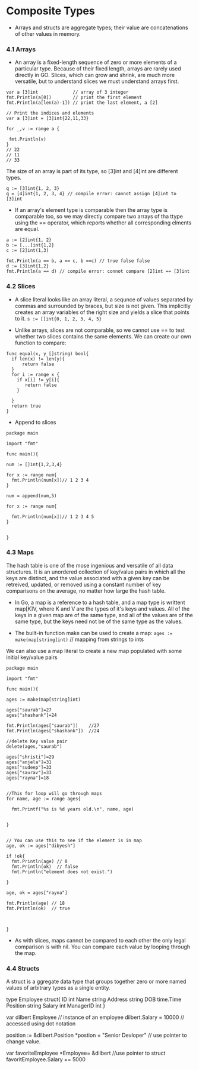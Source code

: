 # Composite Types 

* Arrays and structs are aggregate types; their value are concatenations of other values in memory. 

### 4.1 Arrays

* An array is a fixed-length sequence of zero or more elements of a particular type. Because of their fixed length, arrays are rarely used directly in GO. Slices, which can grow and shrink, are much more versatile, but to understand slices we must understand arrays first. 

```
var a [3]int             // array of 3 integer
fmt.Println(a[0])        // print the first element
fmt.Println(a[len(a)-1]) // print the last element, a [2]

// Print the indices and elements
var a [3]int = [3]int{22,11,33}

for _,v := range a {

 fmt.Println(v)
}
// 22
// 11
// 33
```

The size of an array is part of its type, so [3]int and [4]int are different types. 
```
q := [3]int{1, 2, 3}
q = [4]int{1, 2, 3, 4} // compile error: cannot assign [4]int to [3]int
```

* If an array's element type is comparable then the array type is comparable too, so we may directly compare two arrays of tha ttype using the == operator, which reports whether all corresponding elments are equal. 

```
a := [2]int{1, 2}
b := [...]int{1,2}
c := [2]int(1,3)

fmt.Println(a == b, a == c, b ==c) // true false false
d := [3]int{1,2}
fmt.Println(a == d) // compile error: connot compare [2]int == [3]int
```

### 4.2 Slices
* A slice literal looks like an array literal, a sequnce of values separated by commas and surrounded by braces, but size is not given. This implicitly creates an array variables of the right size and yields a slice that points to it. 
`s := []int{0, 1, 2, 3, 4, 5}`

* Unlike arrays, slices are not comparable, so we cannot use == to test whether two slices contains the same elements. We can create our own function to compare: 
```
func equal(x, y []string) bool{
  if len(x) != len(y){
      return false
  }
  for i := range x {
    if x[i] != y[i]{
       return false
    }
  
  }
  return true
}
```

* Append to slices
```
package main 

import "fmt"

func main(){

num := []int{1,2,3,4}

for x := range num{
  fmt.Println(num[x])// 1 2 3 4 
}

num = append(num,5)

for x := range num{

  fmt.Println(num[x])// 1 2 3 4 5
}


}
```

### 4.3 Maps

The hash table is one of the mose ingenious and versatile of all data structures. It is an unordered collection of key/value pairs in which all the keys are distinct, and the value associated with a given key can be retreived, updated, or removed using a constant number of key comparisons on the average, no matter how large the hash table. 


* In Go, a map is a reference to a hash table, and a map type is writtent map[K]V, where K and V are the types of it's keys and values. All of the keys in a given map are of the same type, and all of the values are of the same type, but the keys need not be of the same type as the values. 

* The built-in function make can be used to create a map:
  `ages := make(map[string]int)` // mapping from strings to ints
  
We can also use a map literal to create a new map populated with some initial key/value pairs

```
package main

import "fmt"

func main(){

ages := make(map[string]int)

ages["saurab"]=27
ages["shashank"]=24

fmt.Println(ages["saurab"])    //27
fmt.Println(ages["shashank"])  //24

//delete Key value pair
delete(ages,"saurab")

ages["shristi"]=29
ages["anjela"]=31
ages["sudeep"]=33
ages["saurav"]=33
ages["rayna"]=18


//This for loop will go through maps
for name, age := range ages{

  fmt.Printf("%s is %d years old.\n", name, age) 


}


// You can use this to see if the element is in map
age, ok := ages["dibyesh"]

if !ok{
  fmt.Println(age) // 0 
  fmt.Println(ok)  // false
  fmt.Println("element does not exist.")

}

age, ok = ages["rayna"]

fmt.Println(age) // 18
fmt.Println(ok)  // true



}
```

* As with slices, maps cannot be compared to each other the only legal comparison is with nil. You can compare each value by looping through the map. 

### 4.4 Structs

A struct is a ggregate data type that groups together zero or more named values of arbitrary types as a single entity. 

type Employee struct{
   ID        int
   Name      string
   Address   string
   DOB       time.Time
   Position  string
   Salary    int
   ManagerID int
}

var dilbert Employee    // instance of an employee
dilbert.Salary = 10000  // accessed using dot notation

position := &dilbert.Position
\*postion = "Senior Devloper" // use pointer to change value. 

var favoriteEmployee \*Employee= &dilbert //use pointer to struct
favoritEmployee.Salary += 5000  
```
